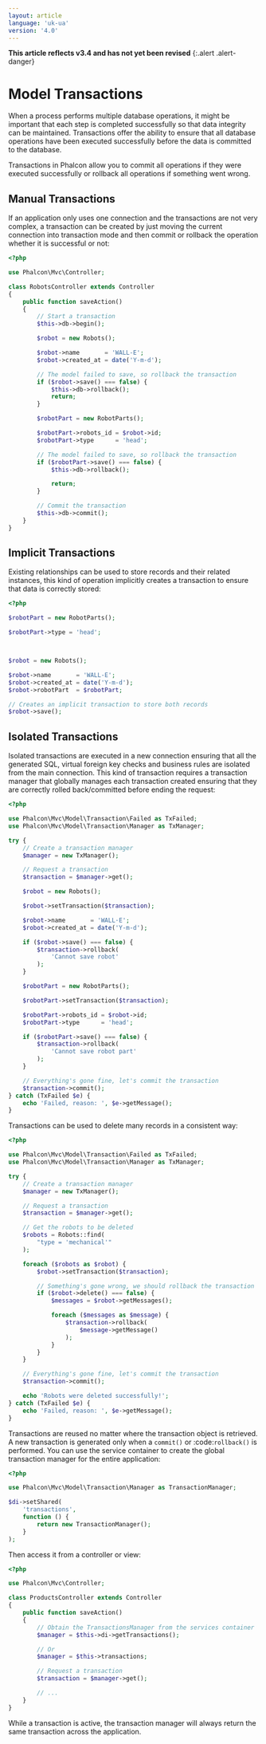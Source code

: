 ```yaml
---
layout: article
language: 'uk-ua'
version: '4.0'
---
```

**This article reflects v3.4 and has not yet been revised** {:.alert .alert-danger}

<a name='overview'></a>

# Model Transactions

When a process performs multiple database operations, it might be important that each step is completed successfully so that data integrity can be maintained. Transactions offer the ability to ensure that all database operations have been executed successfully before the data is committed to the database.

Transactions in Phalcon allow you to commit all operations if they were executed successfully or rollback all operations if something went wrong.

<a name='manual'></a>

## Manual Transactions

If an application only uses one connection and the transactions are not very complex, a transaction can be created by just moving the current connection into transaction mode and then commit or rollback the operation whether it is successful or not:

```php
<?php

use Phalcon\Mvc\Controller;

class RobotsController extends Controller
{
    public function saveAction()
    {
        // Start a transaction
        $this->db->begin();

        $robot = new Robots();

        $robot->name       = 'WALL-E';
        $robot->created_at = date('Y-m-d');

        // The model failed to save, so rollback the transaction
        if ($robot->save() === false) {
            $this->db->rollback();
            return;
        }

        $robotPart = new RobotParts();

        $robotPart->robots_id = $robot->id;
        $robotPart->type      = 'head';

        // The model failed to save, so rollback the transaction
        if ($robotPart->save() === false) {
            $this->db->rollback();

            return;
        }

        // Commit the transaction
        $this->db->commit();
    }
}
```

<a name='implicit'></a>

## Implicit Transactions

Existing relationships can be used to store records and their related instances, this kind of operation implicitly creates a transaction to ensure that data is correctly stored:

```php
<?php

$robotPart = new RobotParts();

$robotPart->type = 'head';



$robot = new Robots();

$robot->name       = 'WALL-E';
$robot->created_at = date('Y-m-d');
$robot->robotPart  = $robotPart;

// Creates an implicit transaction to store both records
$robot->save();
```

<a name='isolated'></a>

## Isolated Transactions

Isolated transactions are executed in a new connection ensuring that all the generated SQL, virtual foreign key checks and business rules are isolated from the main connection. This kind of transaction requires a transaction manager that globally manages each transaction created ensuring that they are correctly rolled back/committed before ending the request:

```php
<?php

use Phalcon\Mvc\Model\Transaction\Failed as TxFailed;
use Phalcon\Mvc\Model\Transaction\Manager as TxManager;

try {
    // Create a transaction manager
    $manager = new TxManager();

    // Request a transaction
    $transaction = $manager->get();

    $robot = new Robots();

    $robot->setTransaction($transaction);

    $robot->name       = 'WALL·E';
    $robot->created_at = date('Y-m-d');

    if ($robot->save() === false) {
        $transaction->rollback(
            'Cannot save robot'
        );
    }

    $robotPart = new RobotParts();

    $robotPart->setTransaction($transaction);

    $robotPart->robots_id = $robot->id;
    $robotPart->type      = 'head';

    if ($robotPart->save() === false) {
        $transaction->rollback(
            'Cannot save robot part'
        );
    }

    // Everything's gone fine, let's commit the transaction
    $transaction->commit();
} catch (TxFailed $e) {
    echo 'Failed, reason: ', $e->getMessage();
}
```

Transactions can be used to delete many records in a consistent way:

```php
<?php

use Phalcon\Mvc\Model\Transaction\Failed as TxFailed;
use Phalcon\Mvc\Model\Transaction\Manager as TxManager;

try {
    // Create a transaction manager
    $manager = new TxManager();

    // Request a transaction
    $transaction = $manager->get();

    // Get the robots to be deleted
    $robots = Robots::find(
        "type = 'mechanical'"
    );

    foreach ($robots as $robot) {
        $robot->setTransaction($transaction);

        // Something's gone wrong, we should rollback the transaction
        if ($robot->delete() === false) {
            $messages = $robot->getMessages();

            foreach ($messages as $message) {
                $transaction->rollback(
                    $message->getMessage()
                );
            }
        }
    }

    // Everything's gone fine, let's commit the transaction
    $transaction->commit();

    echo 'Robots were deleted successfully!';
} catch (TxFailed $e) {
    echo 'Failed, reason: ', $e->getMessage();
}
```

Transactions are reused no matter where the transaction object is retrieved. A new transaction is generated only when a `commit()` or :code:`rollback()` is performed. You can use the service container to create the global transaction manager for the entire application:

```php
<?php

use Phalcon\Mvc\Model\Transaction\Manager as TransactionManager;

$di->setShared(
    'transactions',
    function () {
        return new TransactionManager();
    }
);
```

Then access it from a controller or view:

```php
<?php

use Phalcon\Mvc\Controller;

class ProductsController extends Controller
{
    public function saveAction()
    {
        // Obtain the TransactionsManager from the services container
        $manager = $this->di->getTransactions();

        // Or
        $manager = $this->transactions;

        // Request a transaction
        $transaction = $manager->get();

        // ...
    }
}
```

While a transaction is active, the transaction manager will always return the same transaction across the application.